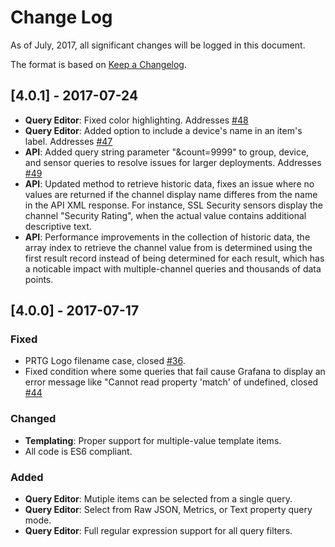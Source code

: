 # Change Log

As of July, 2017, all significant changes will be logged in this document.

The format is based on [Keep a Changelog](http://keepachangelog.com/en/1.0.0/).

## [4.0.1] - 2017-07-24

- **Query Editor**: Fixed color highlighting. Addresses [#48](https://github.com/neuralfraud/grafana-prtg/issues/48)
- **Query Editor**: Added option to include a device's name in an item's label. Addresses [#47](https://github.com/neuralfraud/grafana-prtg/issues/47)
- **API**: Added query string parameter "&count=9999" to group, device, and sensor queries to resolve issues for larger deployments. Addresses [#49](https://github.com/neuralfraud/grafana-prtg/issues/49)
- **API**: Updated method to retrieve historic data, fixes an issue where no values are returned if the channel display name differes from the name in the API XML response. For instance, SSL Security sensors display the channel "Security Rating", when the actual value contains additional descriptive text. 
- **API**: Performance improvements in the collection of historic data, the array index to retrieve the channel value from is determined using the first result record instead of being determined for each result, which has a noticable impact with multiple-channel queries and thousands of data points. 

## [4.0.0] - 2017-07-17

### Fixed

- PRTG Logo filename case, closed [#36](https://github.com/neuralfraud/grafana-prtg/issues/36).
- Fixed condition where some queries that fail cause Grafana to display an error message like "Cannot read property 'match' of undefined, closed [#44](https://github.com/neuralfraud/grafana-prtg/issues/44)

### Changed

- **Templating**: Proper support for multiple-value template items.
- All code is ES6 compliant.

### Added

- **Query Editor**: Mutiple items can be selected from a single query.
- **Query Editor**: Select from Raw JSON, Metrics, or Text property query mode.
- **Query Editor**: Full regular expression support for all query filters.
